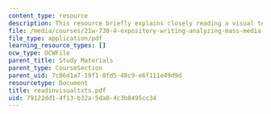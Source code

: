 ```yaml
---
content_type: resource
description: This resource briefly explains closely reading a visual text.
file: /media/courses/21w-730-4-expository-writing-analyzing-mass-media-spring-2001/79122dd14f13b32a5da04c3b8495cc34_readinvisualtxts.pdf
file_type: application/pdf
learning_resource_types: []
ocw_type: OCWFile
parent_title: Study Materials
parent_type: CourseSection
parent_uid: 7c86d1a7-19f1-8fd5-48c9-e6f111e49d9d
resourcetype: Document
title: readinvisualtxts.pdf
uid: 79122dd1-4f13-b32a-5da0-4c3b8495cc34
---
```

